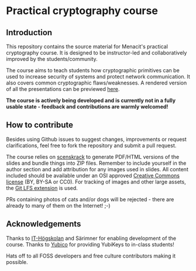 <!--
SPDX-FileCopyrightText: © 2023 Menacit AB <foss@menacit.se>
SPDX-License-Identifier: CC-BY-SA-4.0
X-Context: Practical cryptography course
-->

# Practical cryptography course

## Introduction
This repository contains the source material for Menacit's practical cryptography course.
It is designed to be instructor-led and collaboratively improved by the students/community.  
  
The course aims to teach students how cryptographic primitives can be used to increase security of
systems and protect network communication. It also covers common cryptographic flaws/weaknesses.
A rendered version of all the presentations can be previewed [here](https://t.menacit.se/crypto).  
  
**The course is actively being developed and is currently not in a fully usable state -
feedback and contributions are warmly welcomed!**


## How to contribute
Besides using Github issues to suggest changes, improvements or request clarifications, feel free
to fork the repository and submit a pull request.  

The course relies on [scenskrack](https://github.com/doctor-love/scenskrack) to generate PDF/HTML
versions of the slides and bundle things into ZIP files. Remember to include yourself in the author
section and add attribution for any images used in slides. All content included should be available
under an OSI approved [Creative Commons license](https://creativecommons.org/about/cclicenses/)
(BY, BY-SA or CC0). For tracking of images and other large assets, the
[Git LFS extension](https://git-lfs.github.com/) is used.  
  
PRs containing photos of cats and/or dogs will be rejected - there are already to many of them on
the Internet! ;-)


## Acknowledgements
Thanks to [IT-Högskolan](https://www.iths.se/) and Särimner for enabling development of the course.
Thanks to [Yubico](https://www.yubico.com/) for providing YubiKeys to in-class students!  
  
Hats off to all FOSS developers and free culture contributors making it possible.
